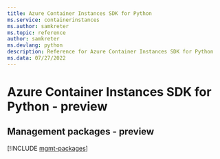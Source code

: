 ```yaml
---
title: Azure Container Instances SDK for Python
ms.service: containerinstances
ms.author: samkreter
ms.topic: reference
author: samkreter
ms.devlang: python
description: Reference for Azure Container Instances SDK for Python
ms.data: 07/27/2022
---
```

# Azure Container Instances SDK for Python - preview

## Management packages - preview
[!INCLUDE [mgmt-packages](container-instances-mgmt-index.md)]